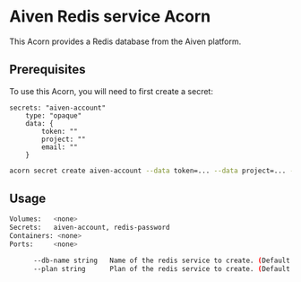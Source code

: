 # Aiven Redis service Acorn

This Acorn provides a Redis database from the Aiven platform.

## Prerequisites

To use this Acorn, you will need to first create a secret:

```acorn
secrets: "aiven-account"
    type: "opaque"
    data: {
        token: ""
        project: ""
        email: ""
    }
```

```bash
acorn secret create aiven-account --data token=... --data project=... --data email=...
```

## Usage

```bash
Volumes:   <none>
Secrets:   aiven-account, redis-password
Containers: <none>
Ports:     <none>

      --db-name string   Name of the redis service to create. (Default is "[ACORN-NAME]-redis-0")
      --plan string      Plan of the redis service to create. (Default is "free-1")
```
